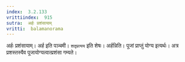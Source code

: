 ```yaml
---
index:  3.2.133
vrittiindex:  915
sutra:  अर्हः प्रशंसायाम्
vritti:  balamanorama 
---
```


अर्हः प्रशंसायाम्। अर्ह इति पञ्चमी। `शतृप्रत्यय` इति शेषः। अर्हन्निति। पूजां प्राप्तुं योग्य इत्यर्थः। अत्र प्रशस्तस्यैव पूजायोग्यत्वात्प्रशंसा गम्यते। 


